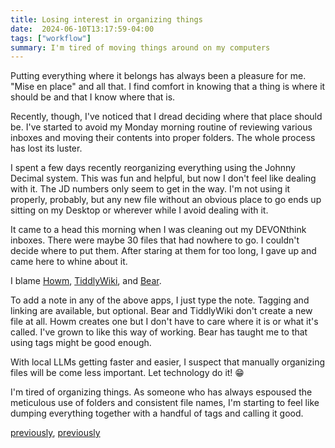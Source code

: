 ```yaml
---
title: Losing interest in organizing things
date:  2024-06-10T13:17:59-04:00
tags: ["workflow"]
summary: I'm tired of moving things around on my computers
---
```




Putting everything where it belongs has always been a pleasure for me. "Mise en place" and all that. I find comfort in knowing that a thing is where it should be and that I know where that is.

Recently, though, I've noticed that I dread deciding where that place should be. I've started to avoid my Monday morning routine of reviewing various inboxes and moving their contents into proper folders. The whole process has lost its luster.

I spent a few days recently reorganizing everything using the Johnny Decimal system. This was fun and helpful, but now I don't feel like dealing with it. The JD numbers only seem to get in the way. I'm not using it properly, probably, but any new file without an obvious place to go ends up sitting on my Desktop or wherever while I avoid dealing with it.

It came to a head this morning when I was cleaning out my DEVONthink inboxes. There were maybe 30 files that had nowhere to go. I couldn't decide where to put them. After staring at them for too long, I gave up and came here to whine about it.

I blame [Howm](https://kaorahi.github.io/howm/), [TiddlyWiki](https://tiddlywiki.com/), and [Bear](https://bear.app/).

To add a note in any of the above apps, I just type the note. Tagging and linking are available, but optional. Bear and TiddlyWiki don't create a new file at all. Howm creates one but I don't have to care where it is or what it's called. I've grown to like this way of working. Bear has taught me to that using tags might be good enough.

With local LLMs getting faster and easier, I suspect that manually organizing files will be come less important. Let technology do it! 😁

I'm tired of organizing things. As someone who has always espoused the meticulous use of folders and consistent file names, I'm starting to feel like dumping everything together with a handful of tags and calling it good.

[previously](https://baty.net/2024/05/howm-reminds-me-of-tiddlywiki/), [previously](https://baty.net/2024/05/reduce-simplify-bear-app/)

